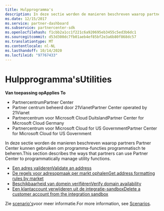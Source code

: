 ```yaml
---
title: Hulpprogramma's
description: In deze sectie worden de manieren beschreven waarop partners het partner centrum kunnen gebruiken om programma-functies programmatisch te beheren.
ms.date: 12/15/2017
ms.service: partner-dashboard
ms.subservice: partnercenter-sdk
ms.openlocfilehash: f1cbb2a1cc1f221c6a920695eb3455c5ed3b6dc1
ms.sourcegitcommit: d53d300dc7fb01aeb4ef85bf2e3a6b80f868dc57
ms.translationtype: MT
ms.contentlocale: nl-NL
ms.lasthandoff: 10/14/2020
ms.locfileid: "97767433"
---
```

# <a name="utilities"></a><span data-ttu-id="c1e56-103">Hulpprogramma's</span><span class="sxs-lookup"><span data-stu-id="c1e56-103">Utilities</span></span>

<span data-ttu-id="c1e56-104">**Van toepassing op**</span><span class="sxs-lookup"><span data-stu-id="c1e56-104">**Applies To**</span></span>

- <span data-ttu-id="c1e56-105">Partnercentrum</span><span class="sxs-lookup"><span data-stu-id="c1e56-105">Partner Center</span></span>
- <span data-ttu-id="c1e56-106">Partner centrum beheerd door 21Vianet</span><span class="sxs-lookup"><span data-stu-id="c1e56-106">Partner Center operated by 21Vianet</span></span>
- <span data-ttu-id="c1e56-107">Partnercentrum voor Microsoft Cloud Duitsland</span><span class="sxs-lookup"><span data-stu-id="c1e56-107">Partner Center for Microsoft Cloud Germany</span></span>
- <span data-ttu-id="c1e56-108">Partnercentrum voor Microsoft Cloud for US Government</span><span class="sxs-lookup"><span data-stu-id="c1e56-108">Partner Center for Microsoft Cloud for US Government</span></span>

<span data-ttu-id="c1e56-109">In deze sectie worden de manieren beschreven waarop partners Partner Center kunnen gebruiken om programma-functies programmatisch te beheren.</span><span class="sxs-lookup"><span data-stu-id="c1e56-109">This section describes the ways that partners can use Partner Center to programmatically manage utility functions.</span></span>

- [<span data-ttu-id="c1e56-110">Een adres valideren</span><span class="sxs-lookup"><span data-stu-id="c1e56-110">Validate an address</span></span>](validate-an-address.md)
- [<span data-ttu-id="c1e56-111">De regels voor adresopmaak per markt ophalen</span><span class="sxs-lookup"><span data-stu-id="c1e56-111">Get address formatting rules by market</span></span>](get-market-specific-validation-data.md)
- [<span data-ttu-id="c1e56-112">Beschikbaarheid van domein verifiëren</span><span class="sxs-lookup"><span data-stu-id="c1e56-112">Verify domain availability</span></span>](verify-domain-availability.md)
- [<span data-ttu-id="c1e56-113">Een klantaccount verwijderen uit de integratie-sandbox</span><span class="sxs-lookup"><span data-stu-id="c1e56-113">Delete a customer account from the integration sandbox</span></span>](delete-a-customer-account-from-the-integration-sandbox.md)

<span data-ttu-id="c1e56-114">Zie [scenario's](scenarios.md)voor meer informatie.</span><span class="sxs-lookup"><span data-stu-id="c1e56-114">For more information, see [Scenarios](scenarios.md).</span></span>